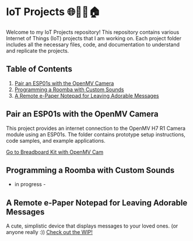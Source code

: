 # IoT Projects 🌐🔗📱🏠

Welcome to my IoT Projects repository! This repository contains various Internet of Things (IoT) projects that I am working on. Each project folder includes all the necessary files, code, and documentation to understand and replicate the projects.

## Table of Contents

1. [Pair an ESP01s with the OpenMV Camera](https://github.com/oliviacarino/IoT/tree/main/ESP01s-OpenMV)
2. [Programming a Roomba with Custom Sounds](https://github.com/oliviacarino/IoT/tree/main/Kiramman)
3. [A Remote e-Paper Notepad for Leaving Adorable Messages](https://oliviacarino.github.io/IoT/IMMG)

## Pair an ESP01s with the OpenMV Camera
This project provides an internet connection to the OpenMV H7 R1 Camera module using an ESP01s. The folder contains prototype setup instructions, code samples, and example applications.

[Go to Breadboard Kit with OpenMV Cam](./Breadboard-Kit-with-OpenMV-Cam)

## Programming a Roomba with Custom Sounds
- in progress -

## A Remote e-Paper Notepad for Leaving Adorable Messages
A cute, simplistic device that displays messages to your loved ones. (or anyone really :))
[Check out the WIP!](https://oliviacarino.github.io/IoT/IMMG/docs/index.html)
